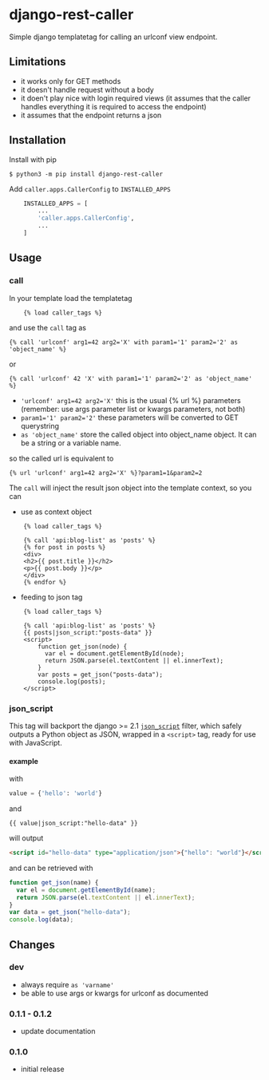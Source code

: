 # django-rest-caller
Simple django templatetag for calling an urlconf view endpoint.

## Limitations

* it works only for GET methods
* it doesn't handle request without a body
* it doen't play nice with login required views (it assumes that the caller handles everything it is required to access the endpoint)
* it assumes that the endpoint returns a json

## Installation

Install with pip

```console
$ python3 -m pip install django-rest-caller
```

Add `caller.apps.CallerConfig` to `INSTALLED_APPS`

```python
    INSTALLED_APPS = [
        ...
        'caller.apps.CallerConfig',
        ...
    ]
```

## Usage

### call

In your template load the templatetag

```html+django
    {% load caller_tags %}
```

and use the `call` tag as
```html+django
{% call 'urlconf' arg1=42 arg2='X' with param1='1' param2='2' as 'object_name' %}
```
or
```html+django
{% call 'urlconf' 42 'X' with param1='1' param2='2' as 'object_name' %}
```

* `'urlconf' arg1=42 arg2='X'` this is the usual {% url %} parameters (remember: use args parameter list or kwargs parameters, not both)
* `param1='1' param2='2'` these parameters will be converted to GET querystring
* `as 'object_name'` store the called object into object_name object. It can be a string or a variable name.

so the called url is equivalent to
```html+django
{% url 'urlconf' arg1=42 arg2='X' %}?param1=1&param2=2
```

The `call` will inject the result json object into the template context, so you can

* use as context object

```html+django
    {% load caller_tags %}

    {% call 'api:blog-list' as 'posts' %}
    {% for post in posts %}
    <div>
    <h2>{{ post.title }}</h2>
    <p>{{ post.body }}</p>
    </div>
    {% endfor %}
```

* feeding to json tag

```html+django
    {% load caller_tags %}

    {% call 'api:blog-list' as 'posts' %}
    {{ posts|json_script:"posts-data" }}
    <script>
        function get_json(node) {
          var el = document.getElementById(node);
          return JSON.parse(el.textContent || el.innerText);
        }
        var posts = get_json("posts-data");
        console.log(posts);
    </script>
```

### json_script

This tag will backport the django >= 2.1 [`json_script`](https://docs.djangoproject.com/en/2.1/ref/templates/builtins/#json-script) filter,
which safely outputs a Python object as JSON, wrapped in a `<script>` tag, ready for use with JavaScript.

#### example

with
```python
value = {'hello': 'world'}
```

and

```html+django
{{ value|json_script:"hello-data" }}
```

will output

```html
<script id="hello-data" type="application/json">{"hello": "world"}</script>
```

and can be retrieved with

```javascript
function get_json(name) {
  var el = document.getElementById(name);
  return JSON.parse(el.textContent || el.innerText);
}
var data = get_json("hello-data");
console.log(data);
```

## Changes

### dev

* always require `as 'varname'`
* be able to use args or kwargs for urlconf as documented

### 0.1.1 - 0.1.2

* update documentation

### 0.1.0

* initial release
